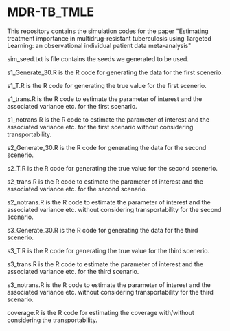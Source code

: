 # MDR-TB_TMLE
This repository contains the simulation codes for the paper "Estimating treatment importance in multidrug-resistant tuberculosis using Targeted Learning: an observational individual patient data meta-analysis"



sim_seed.txt is file contains the seeds we generated to be used.

s1_Generate_30.R is the R code for generating the data for the first scenerio.

s1_T.R is the R code for generating the true value for the first scenerio.

s1_trans.R is the R code to estimate the parameter of interest and the associated variance etc. for the first scenario.

s1_notrans.R is the R code to estimate the parameter of interest and the associated variance etc. for the first scenario without considering transportability.



s2_Generate_30.R is the R code for generating the data for the second scenerio.

s2_T.R is the R code for generating the true value for the second scenerio.

s2_trans.R is the R code to estimate the parameter of interest and the associated variance etc. for the second scenario.

s2_notrans.R is the R code to estimate the parameter of interest and the associated variance etc. without considering transportability for the second scenario.



s3_Generate_30.R is the R code for generating the data for the third scenerio.

s3_T.R is the R code for generating the true value for the third scenerio.

s3_trans.R is the R code to estimate the parameter of interest and the associated variance etc. for the third scenario.

s3_notrans.R is the R code to estimate the parameter of interest and the associated variance etc. without considering transportability for the third scenario.



coverage.R is the R code for estimating the coverage with/without considering the transportability.
